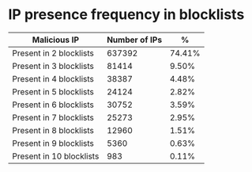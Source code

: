 # IP presence frequency in blocklists
| Malicious IP | Number of IPs | % |
|----|----|----|
| Present in 2 blocklists | 637392 | 74.41% |
| Present in 3 blocklists | 81414 | 9.50% |
| Present in 4 blocklists | 38387 | 4.48% |
| Present in 5 blocklists | 24124 | 2.82% |
| Present in 6 blocklists | 30752 | 3.59% |
| Present in 7 blocklists | 25273 | 2.95% |
| Present in 8 blocklists | 12960 | 1.51% |
| Present in 9 blocklists | 5360 | 0.63% |
| Present in 10 blocklists | 983 | 0.11% |
